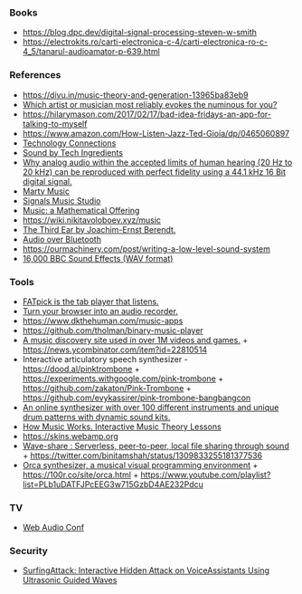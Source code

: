 ### Books

- https://blog.dpc.dev/digital-signal-processing-steven-w-smith
- https://electrokits.ro/carti-electronica-c-4/carti-electronica-ro-c-4_5/tanarul-audioamator-p-639.html

### References

- https://divu.in/music-theory-and-generation-13965ba83eb9
- [Which artist or musician most reliably evokes the numinous for you?](https://twitter.com/michael_nielsen/status/1210777243967901701)
- https://hilarymason.com/2017/02/17/bad-idea-fridays-an-app-for-talking-to-myself
- https://www.amazon.com/How-Listen-Jazz-Ted-Gioia/dp/0465060897
- [Technology Connections](https://www.youtube.com/channel/UCy0tKL1T7wFoYcxCe0xjN6Q/playlists)
- [Sound by Tech Ingredients](https://www.youtube.com/playlist?list=PLzrI14lOlSqeCgDH9zJb-qRKem9fTT2Tj)
- [Why analog audio within the accepted limits of human hearing (20 Hz to 20 kHz) can be reproduced with perfect fidelity using a 44.1 kHz 16 Bit digital signal.](https://youtu.be/cIQ9IXSUzuM)
- [Marty Music](https://www.youtube.com/channel/UCmnlTWVJysjWPFiZhQ5uudg/playlists)
- [Signals Music Studio](https://www.youtube.com/channel/UCRDDHLvQb8HjE2r7_ZuNtWA/playlists)
- [Music: a Mathematical Offering](https://homepages.abdn.ac.uk/d.j.benson/pages/html/maths-music.html)
- https://wiki.nikitavoloboev.xyz/music
- [The Third Ear by Joachim-Ernst Berendt.](https://twitter.com/sivers/status/1219343046636077062)
- [Audio over Bluetooth](https://twitter.com/binitamshah/status/1226789575797833730)
- https://ourmachinery.com/post/writing-a-low-level-sound-system
- [16,000 BBC Sound Effects (WAV format)](http://bbcsfx.acropolis.org.uk)

### Tools

- [FATpick is the tab player that listens.](https://www.fatpick.com/learn-to-play-guitar)
- [Turn your browser into an audio recorder.](https://blog.sambego.be/turn-your-browser-into-an-audio-recorder/)
- https://www.dkthehuman.com/music-apps
- https://github.com/tholman/binary-music-player
- [A music discovery site used in over 1M videos and games.](http://dig.ccmixter.org) + https://news.ycombinator.com/item?id=22810514
- Interactive articulatory speech synthesizer - https://dood.al/pinktrombone + https://experiments.withgoogle.com/pink-trombone + https://github.com/zakaton/Pink-Trombone + https://github.com/evykassirer/pink-trombone-bangbangcon
- [An online synthesizer with over 100 different instruments and unique drum patterns with dynamic sound kits.](https://midi.city)
- [How Music Works. Interactive Music Theory Lessons](https://www.lightnote.co)
- https://skins.webamp.org
- [Wave-share : Serverless, peer-to-peer, local file sharing through sound](https://github.com/ggerganov/wave-share) + https://twitter.com/binitamshah/status/1309833255181377536
- [Orca synthesizer, a musical visual programming environment](https://youtu.be/RaI_TuISSJE) + https://100r.co/site/orca.html + https://www.youtube.com/playlist?list=PLb1uDATFJPcEEG3w715GzbD4AE232Pdcu

### TV

- [Web Audio Conf](https://www.youtube.com/channel/UCMaHc1Rq2viM88OsluS2WWw/playlists)

### Security

- [SurfingAttack: Interactive Hidden Attack on VoiceAssistants Using Ultrasonic Guided Waves](https://www.ndss-symposium.org/wp-content/uploads/2020/02/24068.pdf)
